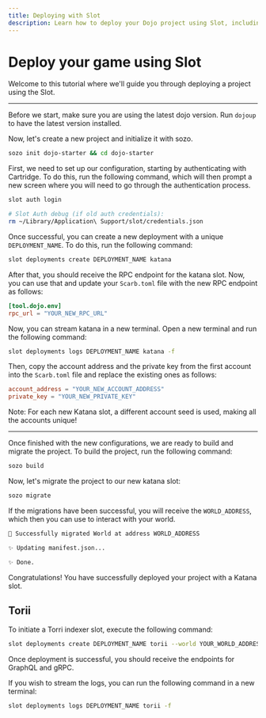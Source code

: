 ```yaml
---
title: Deploying with Slot
description: Learn how to deploy your Dojo project using Slot, including authentication, configuration, and setting up a Torii indexer.
---
```


# Deploy your game using Slot

Welcome to this tutorial where we'll guide you through deploying a project using the Slot.

---

Before we start, make sure you are using the latest dojo version. Run `dojoup` to have the latest version installed.

Now, let's create a new project and initialize it with sozo.

```sh
sozo init dojo-starter && cd dojo-starter
```

First, we need to set up our configuration, starting by authenticating with Cartridge. To do this, run the following command, which will then prompt a new screen where you will need to go through the authentication process.

```sh
slot auth login

# Slot Auth debug (if old auth credentials):
rm ~/Library/Application\ Support/slot/credentials.json
```

Once successful, you can create a new deployment with a unique `DEPLOYMENT_NAME`. To do this, run the following command:

```sh
slot deployments create DEPLOYMENT_NAME katana
```

After that, you should receive the RPC endpoint for the katana slot. Now, you can use that and update your `Scarb.toml` file with the new RPC endpoint as follows:

```toml
[tool.dojo.env]
rpc_url = "YOUR_NEW_RPC_URL"
```

Now, you can stream katana in a new terminal. Open a new terminal and run the following command:

```sh
slot deployments logs DEPLOYMENT_NAME katana -f
```

Then, copy the account address and the private key from the first account into the `Scarb.toml` file and replace the existing ones as follows:

```toml
account_address = "YOUR_NEW_ACCOUNT_ADDRESS"
private_key = "YOUR_NEW_PRIVATE_KEY"
```

Note: For each new Katana slot, a different account seed is used, making all the accounts unique!

---

Once finished with the new configurations, we are ready to build and migrate the project. To build the project, run the following command:

```sh
sozo build
```

Now, let's migrate the project to our new katana slot:

```sh
sozo migrate
```

If the migrations have been successful, you will receive the `WORLD_ADDRESS`, which then you can use to interact with your world.

```sh
🎉 Successfully migrated World at address WORLD_ADDRESS

✨ Updating manifest.json...

✨ Done.

```

Congratulations! You have successfully deployed your project with a Katana slot.

## Torii

To initiate a Torri indexer slot, execute the following command:

```sh
slot deployments create DEPLOYMENT_NAME torii --world YOUR_WORLD_ADDRESS --rpc YOUR_NEW_RPC_URL --start-block 1
```

Once deployment is successful, you should receive the endpoints for GraphQL and gRPC.

If you wish to stream the logs, you can run the following command in a new terminal:

```sh
slot deployments logs DEPLOYMENT_NAME torii -f
```
